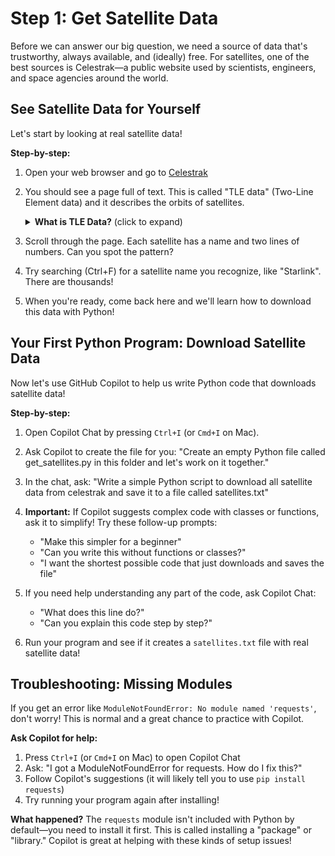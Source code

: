 
# Step 1: Get Satellite Data


Before we can answer our big question, we need a source of data that's trustworthy, always available, and (ideally) free. For satellites, one of the best sources is Celestrak—a public website used by scientists, engineers, and space agencies around the world.

## See Satellite Data for Yourself

Let's start by looking at real satellite data!

**Step-by-step:**
1. Open your web browser and go to [Celestrak](https://celestrak.org/NORAD/elements/gp.php?GROUP=active&FORMAT=tle)
2. You should see a page full of text. This is called "TLE data"  (Two-Line Element data) and it describes the orbits of satellites.
    <details>
    <summary><strong>What is TLE Data?</strong> (click to expand)</summary>

    When you look at the Celestrak page, you'll see blocks of text like this:

    ```
    ISS (ZARYA)
    1 25544U 98067A   23345.12345678  .00001234  00000-0  12345-4 0  9991
    2 25544  51.6416  21.1234 0001234 123.4567 234.5678 15.54321098765432
    ```

    - The first line is the satellite's name (like "ISS (ZARYA)").
    - The next two lines are the "Two-Line Element" (TLE) data. These numbers describe the satellite's orbit—like its path, speed, and position in space.

    **Visual Guide:**

    | Line | What it means       |
    |------|---------------------|
    | 1    | Satellite name      |
    | 2    | Orbit info (part 1) |
    | 3    | Orbit info (part 2) |

    You don't need to understand all the numbers yet—just know that this is the data we'll use to find satellites!

    </details>


3. Scroll through the page. Each satellite has a name and two lines of numbers. Can you spot the pattern?
4. Try searching (Ctrl+F) for a satellite name you recognize, like "Starlink". There are thousands!
5. When you're ready, come back here and we'll learn how to download this data with Python!

## Your First Python Program: Download Satellite Data

Now let's use GitHub Copilot to help us write Python code that downloads satellite data!

**Step-by-step:**

1. Open Copilot Chat by pressing `Ctrl+I` (or `Cmd+I` on Mac).

2. Ask Copilot to create the file for you: "Create an empty Python file called get_satellites.py in this folder and let's work on it together."

3. In the chat, ask: "Write a simple Python script to download all satellite data from celestrak and save it to a file called satellites.txt"

4. **Important:** If Copilot suggests complex code with classes or functions, ask it to simplify! Try these follow-up prompts:
   - "Make this simpler for a beginner"
   - "Can you write this without functions or classes?"
   - "I want the shortest possible code that just downloads and saves the file"

5. If you need help understanding any part of the code, ask Copilot Chat:
   - "What does this line do?"
   - "Can you explain this code step by step?"

6. Run your program and see if it creates a `satellites.txt` file with real satellite data!

## Troubleshooting: Missing Modules

If you get an error like `ModuleNotFoundError: No module named 'requests'`, don't worry! This is normal and a great chance to practice with Copilot.

**Ask Copilot for help:**
1. Press `Ctrl+I` (or `Cmd+I` on Mac) to open Copilot Chat
2. Ask: "I got a ModuleNotFoundError for requests. How do I fix this?"
3. Follow Copilot's suggestions (it will likely tell you to use `pip install requests`)
4. Try running your program again after installing!

**What happened?** The `requests` module isn't included with Python by default—you need to install it first. This is called installing a "package" or "library." Copilot is great at helping with these kinds of setup issues!
